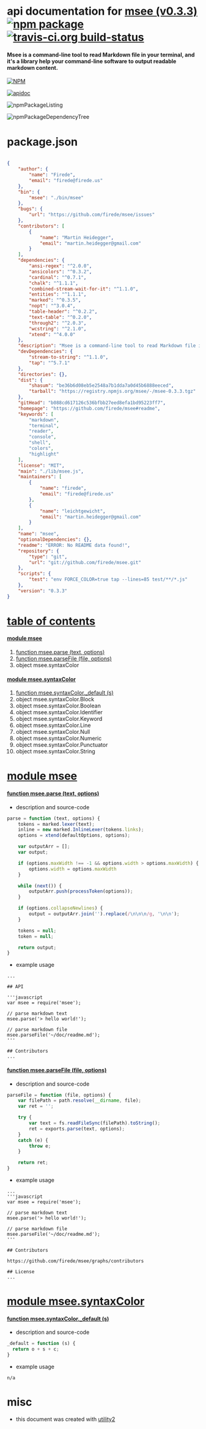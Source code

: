 # api documentation for  [msee (v0.3.3)](https://github.com/firede/msee#readme)  [![npm package](https://img.shields.io/npm/v/npmdoc-msee.svg?style=flat-square)](https://www.npmjs.org/package/npmdoc-msee) [![travis-ci.org build-status](https://api.travis-ci.org/npmdoc/node-npmdoc-msee.svg)](https://travis-ci.org/npmdoc/node-npmdoc-msee)
#### Msee is a command-line tool to read Markdown file in your terminal, and it's a library help your command-line software to output readable markdown content.

[![NPM](https://nodei.co/npm/msee.png?downloads=true)](https://www.npmjs.com/package/msee)

[![apidoc](https://npmdoc.github.io/node-npmdoc-msee/build/screenCapture.buildNpmdoc.browser._2Fhome_2Ftravis_2Fbuild_2Fnpmdoc_2Fnode-npmdoc-msee_2Ftmp_2Fbuild_2Fapidoc.html.png)](https://npmdoc.github.io/node-npmdoc-msee/build/apidoc.html)

![npmPackageListing](https://npmdoc.github.io/node-npmdoc-msee/build/screenCapture.npmPackageListing.svg)

![npmPackageDependencyTree](https://npmdoc.github.io/node-npmdoc-msee/build/screenCapture.npmPackageDependencyTree.svg)



# package.json

```json

{
    "author": {
        "name": "Firede",
        "email": "firede@firede.us"
    },
    "bin": {
        "msee": "./bin/msee"
    },
    "bugs": {
        "url": "https://github.com/firede/msee/issues"
    },
    "contributors": [
        {
            "name": "Martin Heidegger",
            "email": "martin.heidegger@gmail.com"
        }
    ],
    "dependencies": {
        "ansi-regex": "^2.0.0",
        "ansicolors": "^0.3.2",
        "cardinal": "^0.7.1",
        "chalk": "^1.1.1",
        "combined-stream-wait-for-it": "^1.1.0",
        "entities": "^1.1.1",
        "marked": "^0.3.5",
        "nopt": "^3.0.4",
        "table-header": "^0.2.2",
        "text-table": "^0.2.0",
        "through2": "^2.0.3",
        "wcstring": "^2.1.0",
        "xtend": "^4.0.0"
    },
    "description": "Msee is a command-line tool to read Markdown file in your terminal, and it's a library help your command-line software to output readable markdown content.",
    "devDependencies": {
        "stream-to-string": "^1.1.0",
        "tap": "^5.7.1"
    },
    "directories": {},
    "dist": {
        "shasum": "be36b6d08eb5e2548a7b1dda7a0d45b6888eeced",
        "tarball": "https://registry.npmjs.org/msee/-/msee-0.3.3.tgz"
    },
    "gitHead": "b088cd617126c536bfbb27eed8efa1bd95223ff7",
    "homepage": "https://github.com/firede/msee#readme",
    "keywords": [
        "markdown",
        "terminal",
        "reader",
        "console",
        "shell",
        "colors",
        "highlight"
    ],
    "license": "MIT",
    "main": "./lib/msee.js",
    "maintainers": [
        {
            "name": "firede",
            "email": "firede@firede.us"
        },
        {
            "name": "leichtgewicht",
            "email": "martin.heidegger@gmail.com"
        }
    ],
    "name": "msee",
    "optionalDependencies": {},
    "readme": "ERROR: No README data found!",
    "repository": {
        "type": "git",
        "url": "git://github.com/firede/msee.git"
    },
    "scripts": {
        "test": "env FORCE_COLOR=true tap --lines=85 test/**/*.js"
    },
    "version": "0.3.3"
}
```



# <a name="apidoc.tableOfContents"></a>[table of contents](#apidoc.tableOfContents)

#### [module msee](#apidoc.module.msee)
1.  [function <span class="apidocSignatureSpan">msee.</span>parse (text, options)](#apidoc.element.msee.parse)
1.  [function <span class="apidocSignatureSpan">msee.</span>parseFile (file, options)](#apidoc.element.msee.parseFile)
1.  object <span class="apidocSignatureSpan">msee.</span>syntaxColor

#### [module msee.syntaxColor](#apidoc.module.msee.syntaxColor)
1.  [function <span class="apidocSignatureSpan">msee.syntaxColor.</span>_default (s)](#apidoc.element.msee.syntaxColor._default)
1.  object <span class="apidocSignatureSpan">msee.syntaxColor.</span>Block
1.  object <span class="apidocSignatureSpan">msee.syntaxColor.</span>Boolean
1.  object <span class="apidocSignatureSpan">msee.syntaxColor.</span>Identifier
1.  object <span class="apidocSignatureSpan">msee.syntaxColor.</span>Keyword
1.  object <span class="apidocSignatureSpan">msee.syntaxColor.</span>Line
1.  object <span class="apidocSignatureSpan">msee.syntaxColor.</span>Null
1.  object <span class="apidocSignatureSpan">msee.syntaxColor.</span>Numeric
1.  object <span class="apidocSignatureSpan">msee.syntaxColor.</span>Punctuator
1.  object <span class="apidocSignatureSpan">msee.syntaxColor.</span>String



# <a name="apidoc.module.msee"></a>[module msee](#apidoc.module.msee)

#### <a name="apidoc.element.msee.parse"></a>[function <span class="apidocSignatureSpan">msee.</span>parse (text, options)](#apidoc.element.msee.parse)
- description and source-code
```javascript
parse = function (text, options) {
    tokens = marked.lexer(text);
    inline = new marked.InlineLexer(tokens.links);
    options = xtend(defaultOptions, options);

    var outputArr = [];
    var output;

    if (options.maxWidth !== -1 && options.width > options.maxWidth) {
        options.width = options.maxWidth
    }

    while (next()) {
        outputArr.push(processToken(options));
    }

    if (options.collapseNewlines) {
        output = outputArr.join('').replace(/\n\n\n/g, '\n\n');
    }

    tokens = null;
    token = null;

    return output;
}
```
- example usage
```shell
...

## API

'''javascript
var msee = require('msee');

// parse markdown text
msee.parse('> hello world!');

// parse markdown file
msee.parseFile('~/doc/readme.md');
'''

## Contributors
...
```

#### <a name="apidoc.element.msee.parseFile"></a>[function <span class="apidocSignatureSpan">msee.</span>parseFile (file, options)](#apidoc.element.msee.parseFile)
- description and source-code
```javascript
parseFile = function (file, options) {
    var filePath = path.resolve(__dirname, file);
    var ret = '';

    try {
        var text = fs.readFileSync(filePath).toString();
        ret = exports.parse(text, options);
    }
    catch (e) {
        throw e;
    }

    return ret;
}
```
- example usage
```shell
...
'''javascript
var msee = require('msee');

// parse markdown text
msee.parse('> hello world!');

// parse markdown file
msee.parseFile('~/doc/readme.md');
'''

## Contributors

https://github.com/firede/msee/graphs/contributors

## License
...
```



# <a name="apidoc.module.msee.syntaxColor"></a>[module msee.syntaxColor](#apidoc.module.msee.syntaxColor)

#### <a name="apidoc.element.msee.syntaxColor._default"></a>[function <span class="apidocSignatureSpan">msee.syntaxColor.</span>_default (s)](#apidoc.element.msee.syntaxColor._default)
- description and source-code
```javascript
_default = function (s) {
  return o + s + c;
}
```
- example usage
```shell
n/a
```



# misc
- this document was created with [utility2](https://github.com/kaizhu256/node-utility2)

